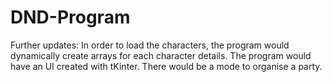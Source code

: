 # DND-Program


Further updates:
  In order to load the characters, the program would dynamically create arrays for each character details.
  The program would have an UI created with tKinter.
  There would be a mode to organise a party.
